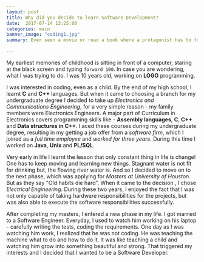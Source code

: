 ```yaml
---
layout: post
title: Why did you decide to learn Software Development?
date:  2017-07-14 13:25:00
categories: main
banner_image: "coding1.jpg"
summary: Ever seen a movie or read a book where a protagonist has to fulfill a prophecy and is unknowingly walking towards the destiny? My story is not so dramatic! But it surely passes for a story. This blog is my journey to becoming a Software Developer.

---
```

My earliest memories of childhood is sitting in front of a computer, staring at the black screen and typing  `forward 100`. In case you are wondering, what I was trying to do. I was 10 years old, working on **LOGO** programming.

I was interested in coding, even as a child. By the end of my high school, I learnt **C** and **C++** languages. But when it came to choosing a branch for my undergraduate degree I decided to take up _Electronics and Communications Engineering_, for a very simple reason - my family members were Electronics Engineers. A major part of Curriculum in Electronics covers programming skills like - **Assembly languages**, **C**, **C++** and **Data structures in C++**. I aced these courses during my undergraduate degree, resulting in my getting a job offer from a _software firm_, which I joined as a _full time employee_ and _worked for three years_. During this time I worked on **Java**, **Unix** and **PL/SQL**.

Very early in life I learnt the lesson that only constant thing in life is change! One has to keep moving and learning new things. Stagnant water is not fit for drinking but, the flowing river water is. And so I decided to move on to the next phase, which was applying for _Masters at University of Houston_. But as they say "Old habits die hard”. When it came to the decision , I chose _Electrical Engineering_. During these two years, I enjoyed the fact that I was not only capable of taking hardware responsibilities for the projects, but was also able to execute the software responsibilities successfully.

After completing my masters, I entered a new phase in my life. I got married to a Software Engineer. Everyday, I used to watch him working on his laptop - carefully writing the tests, coding the requirements. One day as I was watching him work, I realized that he was not coding. He was teaching the machine what to do and how to do it. It was like teaching a child and watching him grow into something beautiful and strong. That triggered my interests and I decided that I wanted to be a Software Developer.
